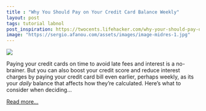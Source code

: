 ```yaml
---
title : "Why You Should Pay on Your Credit Card Balance Weekly"
layout: post
tags: tutorial labnol
post_inspiration: https://twocents.lifehacker.com/why-your-should-pay-on-your-credit-card-balance-weekly-1846609614
image: "https://sergio.afanou.com/assets/images/image-midres-1.jpg"
---
```


<img src="https://i.kinja-img.com/gawker-media/image/upload/s--WXVjMGb1--/c_fit,fl_progressive,q_80,w_636/dvit6dhb60bcvs7jelaf.jpg" /><p>Paying your credit cards on time to avoid late fees and interest is a no-brainer. But you can also boost your credit score and reduce interest charges by paying your credit card bill even earlier, perhaps weekly, as its your <em>daily</em> balance that affects how they’re calculated. Here’s what to consider when deciding…</p><p><a href="https://twocents.lifehacker.com/why-your-should-pay-on-your-credit-card-balance-weekly-1846609614">Read more...</a></p>